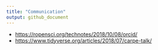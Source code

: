```yaml
---
title: "Communication"
output: github_document
---
```


+ <https://ropensci.org/technotes/2018/10/08/orcid/>
+ <https://www.tidyverse.org/articles/2018/07/carpe-talk/>
